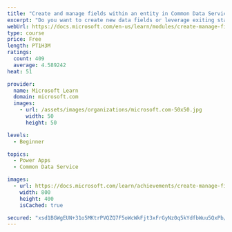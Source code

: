 ```yaml
---
title: "Create and manage fields within an entity in Common Data Service"
excerpt: "Do you want to create new data fields or leverage exiting standardized fields for your business solutions?  This module will show you how to manage or create new fields within an entity in Common Data Service."
webUrl: https://docs.microsoft.com/en-us/learn/modules/create-manage-fields-within-entity/
type: course
price: Free
length: PT1H3M
ratings:
  count: 409
  average: 4.589242
heat: 51

provider:
  name: Microsoft Learn
  domain: microsoft.com
  images:
    - url: /assets/images/organizations/microsoft.com-50x50.jpg
      width: 50
      height: 50

levels:
  - Beginner

topics:
  - Power Apps
  - Common Data Service

images:
  - url: https://docs.microsoft.com/learn/achievements/create-manage-fields-within-entity-social.png
    width: 800
    height: 400
    isCached: true

secured: "xsd1BGWgEUN+31o5MKtrPVQZQ7F5oWcWkFjt3xFrGyNz0q5kYdfbWuu5QxPb/+bWudk3ZDueDlBirEQOrEj1e/F/ntxj38KZG9ILnBjDi+4Rvvs1A+7D4FjR17qMFrlGV/qFp2yLhI8eQnkzZJRWg0Ib7YkTy177kgehpWcHiuk19Nb/8oJP+RfQs/7a64a8mWaDbU7GXEKclSk+Kh+AvR2grG+0ZzsJz2lThb172OtlJzUwQlcQK7JGK0BNNcYjQscu/ZDe41CmHLIf9ySg5OaruDbKXFcSYhOq++ubvvfXs8fiJHKOd2bcOqhlQyG9luwIVdzdRO+bczmu4OTTuSx2qliHVKOtgkP32v1xZsSHGxaUSMy+7JbL989H/n44eJXhqVyadXoB72I/vj0q/pzYPWtu/FFhCEXlg80uoto=;fyt40ZersbSUgZDCRDQtEw=="
---
```


